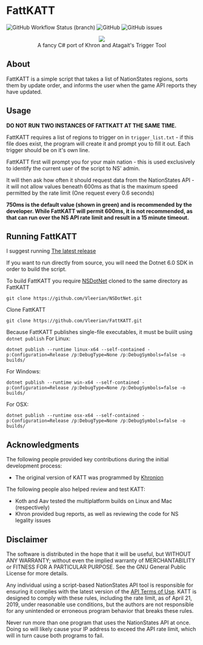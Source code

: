 # FattKATT
![GitHub Workflow Status (branch)](https://img.shields.io/github/workflow/status/vleerian/fattkatt/multiplatPublish/main?style=for-the-badge) ![GitHub](https://img.shields.io/github/license/vleerian/fattkatt?style=for-the-badge) ![GitHub issues](https://img.shields.io/github/issues/vleerian/fattkatt?style=for-the-badge)

<p align="center">
	<img src="/assets/logo.png"><br>
  A fancy C# port of Khron and Atagait's Trigger Tool
</p>

## About

FattKATT is a simple script that takes a list of NationStates regions, sorts them by update order, and informs the user when
the game API reports they have updated.

## Usage

**DO NOT RUN TWO INSTANCES OF FATTKATT AT THE SAME TIME.**

FattKATT requires a list of regions to trigger on in `trigger_list.txt` - if this file does exist, the program will create it and prompt you to fill it out. Each trigger should be on it's own line.

FattKATT first will prompt you for your main nation - this is used exclusively to identify the current user of the script to NS' admin.

It will then ask how often it should request data from the NationStates API - it will not allow values beneath 600ms as that is the maximum speed permitted by the rate limit (One request every 0.6 seconds)

**750ms is the default value (shown in green) and is recommended by the developer. While FattKATT will permit 600ms, it is not recommended, as that can run over the NS API rate limit and result in a 15 minute timeout.**

## Running FattKATT

I suggest running [The latest release](https://github.com/Vleerian/FattKATT/releases/latest)

If you want to run directly from source, you will need the Dotnet 6.0 SDK in order to build the script.

To build FattKATT you require [NSDotNet](https://github.com/Vleerian/NSDotNet) cloned to the same directory as FattKATT
```
git clone https://github.com/Vleerian/NSDotNet.git
```
Clone FattKATT
```
git clone https://github.com/Vleerian/FattKATT.git
```
Because FattKATT publishes single-file executables, it must be buiilt using `dotnet publish`
For Linux:
```
dotnet publish --runtime linux-x64 --self-contained -p:Configuration=Release /p:DebugType=None /p:DebugSymbols=false -o builds/
```
For Windows:
```
dotnet publish --runtime win-x64 --self-contained -p:Configuration=Release /p:DebugType=None /p:DebugSymbols=false -o builds/
```
For OSX:
```
dotnet publish --runtime osx-x64 --self-contained -p:Configuration=Release /p:DebugType=None /p:DebugSymbols=false -o builds/
```

## Acknowledgments

The following people provided key contributions during the initial development process:

* The original version of KATT was programmed by [Khronion](https://github.com/Khronion)

The following people also helped review and test KATT:

* Koth and Aav tested the multiplatform builds on Linux and Mac (respectively)
* Khron provided bug reports, as well as reviewing the code for NS legality issues

## Disclaimer

The software is distributed in the hope that it will be useful, but WITHOUT ANY WARRANTY; without even the implied
warranty of MERCHANTABILITY or FITNESS FOR A PARTICULAR PURPOSE.  See the GNU General Public License for more details.

Any individual using a script-based NationStates API tool is responsible for ensuring it complies with the latest
version of the [API Terms of Use](https://www.nationstates.net/pages/api.html#terms). KATT is designed to comply with
these rules, including the rate limit, as of April 21, 2019, under reasonable use conditions, but the authors are not
responsible for any unintended or erroneous program behavior that breaks these rules.

Never run more than one program that uses the NationStates API at once. Doing so will likely cause your IP address to
exceed the API rate limit, which will in turn cause both programs to fail.
